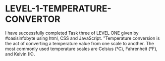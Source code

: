 # LEVEL-1-TEMPERATURE-CONVERTOR
I have successfully completed Task three of LEVEL ONE given by #oasisinfobyte using html, CSS and JavaScript. "Temperature conversion is the act of converting a temperature value from one scale to another. The most commonly used temperature scales are Celsius (°C), Fahrenheit (°F), and Kelvin (K).
